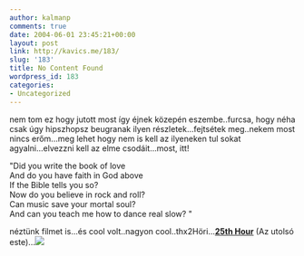 ```yaml
---
author: kalmanp
comments: true
date: 2004-06-01 23:45:21+00:00
layout: post
link: http://kavics.me/183/
slug: '183'
title: No Content Found
wordpress_id: 183
categories:
- Uncategorized
---
```


nem tom ez hogy jutott most így éjnek közepén eszembe..furcsa, hogy néha csak úgy hipszhopsz beugranak ilyen részletek...fejtsétek meg..nekem most nincs erőm...meg lehet hogy nem is kell az ilyeneken tul sokat agyalni...elvezzni kell az elme csodáit...most, itt!




"Did you write the book of love  
And do you have faith in God above  
If the Bible tells you so?   
Now do you believe in rock and roll?   
Can music save your mortal soul?   
And can you teach me how to dance real slow? "




néztünk filmet is...és cool volt..nagyon cool..thx2Höri...**[25th Hour](http://www.imdb.com/title/tt0307901/photogallery)** (Az utolsó este)...![](http://kavics.freeblog.hu/Files/33m.jpg)
